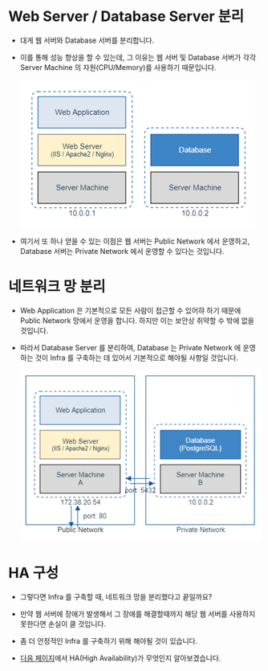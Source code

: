 # Web Server / Database Server 분리

* 대게 웹 서버와 Database 서버를 분리합니다.
* 이를 통해 성능 향상을 할 수 있는데, 그 이유는 웹 서버 및 Database 서버가 각각 Server Machine 의 자원(CPU/Memory)를 사용하기 때문입니다.

  ![db_web_sep](img/2_db_web_sep.png)

* 여기서 또 하나 얻을 수 있는 이점은 웹 서버는 Public Network 에서 운영하고, Database 서버는 Private Network 에서 운영할 수 있다는 것입니다.

# 네트워크 망 분리

* Web Application 은 기본적으로 모든 사람이 접근할 수 있어햐 하기 때문에 Public Network 망에서 운영을 합니다. 하지만 이는 보안상 취약할 수 밖에 없을 것입니다.
* 따라서 Database Server 를 분리하여, Database 는 Private Network 에 운영하는 것이 Infra 를 구축하는 데 있어서 기본적으로 해야될 사항일 것입니다.

  ![network_sep](img/3_network_sep.png)

# HA 구성

* 그렇다면 Infra 를 구축할 때, 네트워크 망을 분리했다고 끝일까요?

* 만약 웹 서버에 장애가 발생해서 그 장애를 해결할때까지 해당 웹 서버를 사용하지 못한다면 손실이 클 것입니다.

* 좀 더 안정적인 Infra 를 구축하기 위해 해야될 것이 있습니다.

* [다음 페이지](HA&#32;구성.md)에서 HA(High Availability)가 무엇인지 알아보겠습니다.